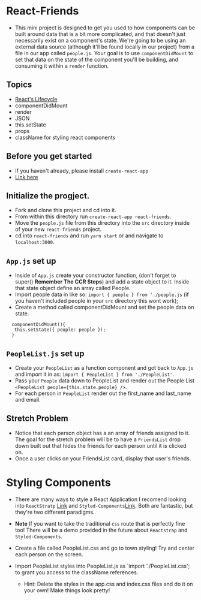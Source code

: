 # React-Friends

* This mini project is designed to get you used to how components can be built around data that is a bit more complicated, and that doesn't just necessarily exist on a component's state. We're going to be using an external data source (although it'll be found locally in our project) from a file in our app called `people.js`. Your goal is to use `componentDidMount` to set that data on the state of the component you'll be building, and consuming it within a `render` function.

## Topics

* [React's Lifecycle](https://tylermcginnis.com/an-introduction-to-life-cycle-events-in-react-js/)
* componentDidMount
* render
* JSON
* this.setState
* props
* className for styling react components

## Before you get started

* If you haven't already, please install `create-react-app`
* [Link here](https://github.com/facebookincubator/create-react-app#getting-started)

## Initialize the progject.

* Fork and clone this project and cd into it.
* From within this directory run `create-react-app react-friends`.
* Move the `people.js` file from this directory into the `src` directory inside of your new `react-friends` project.
* cd into `react-friends` and run  `yarn start` or and navigate to `localhost:3000`.

## `App.js` set up

* Inside of `App.js` create your constructor function, (don't forget to super() **Remember The CCR Steps**) and add a state object to it. Inside that state object define an array called People.
* Import people data in like so: `import { people } from './people.js` (if you haven't included people in your `src` directory this wont work);
* Create a method called componentDidMount and set the people data on state.

```
  componentDidMount(){
   this.setState({ people: people });
  }
```

## `PeopleList.js` set up

* Create your `PeopleList` as a function component and got back to `App.js` and import it in as: `import { PeopleList } from './PeopleList'`.
* Pass your `People` data down to PeopleList and render out the People List `<PeopleList people={this.state.people} />`.
* For each person in `PeopleList` render out the first_name and last_name and email.

## Stretch Problem
* Notice that each person object has a an array of friends assigned to it. The goal for the stretch problem will be to have a `FriendsList` drop down built out that hides the friends for each person until it is clicked on.
* Once a user clicks on your FriendsList card, display that user's friends. 

# Styling Components
* There are many ways to style a React Application I recomend looking into `ReactStratp` [Link](https://reactstrap.github.io/) and `Styled-Components`[Link](https://www.styled-components.com/). Both are fantastic, but they're two different paradigms.

* **Note** If you want to take the traditional `css` route that is perfectly fine too! There will be a demo provided in the future about `Reactstrap` and `Styled-Components`.
* Create a file called PeopleList.css and go to town styling! Try and center each person on the screen.
* Import PeopleList styles into PeopleList.js as `import './PeopleList.css'; to grant you access to the className references.
  * Hint: Delete the styles in the app.css and index.css files and do it on your own! Make things look pretty!
